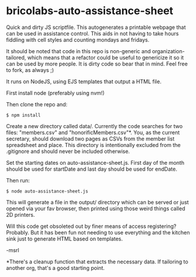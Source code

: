 # bricolabs-auto-assistance-sheet
Quick and dirty JS scriptfile. This autogenerates a printable webpage that can be used in assistance control. This aids in not having to take hours fiddling with cell styles and counting mondays and fridays.

It should be noted that code in this repo is non-generic and organization-tailored, which means that a refactor could be useful to genericize it so it can be used by more people. It is dirty code so bear that in mind. Feel free to fork, as always ;)

It runs on NodeJS, using EJS templates that output a HTML file.

First install node (preferably using nvm!) 

Then clone the repo and:
```
$ npm install
```

Create a new directory called data/. Currently the code searches for two files: "members.csv" and "honorificMembers.csv"*. You, as the current secretary, should download two pages as CSVs from the member list spreadsheet and place. This directory is intentionally excluded from the .gitignore and should never be included otherwise.

Set the starting dates on auto-assistance-sheet.js. First day of the month should be used for startDate and last day should be used for endDate. 

Then run: 
```
$ node auto-assistance-sheet.js
```

This will generate a file in the output/ directory which can be served or just opened via your fav browser, then printed using those weird things called 2D printers.

Will this code get obsoleted out by finer means of access registering? Probably. But it has been fun not needing to use everything and the kitchen sink just to generate HTML based on templates.

-msrl

*There's a cleanup function that extracts the necessary data. If tailoring to another org, that's a good starting point.
